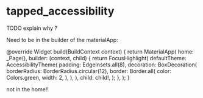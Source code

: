 # tapped_accessibility

TODO explain why ?

Need to be in the builder of the materialApp:

@override
Widget build(BuildContext context) {
return MaterialApp(
home: _Page(),
builder: (context, child) {
return FocusHighlight(
defaultTheme: AccessibilityTheme(
padding: EdgeInsets.all(8),
decoration: BoxDecoration(
borderRadius: BorderRadius.circular(12),
border: Border.all(
color: Colors.green,
width: 2,
),
),
),
child: child!,
);
},
);
}

not in the home!!
